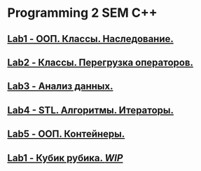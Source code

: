 # Programming 2 SEM C++

## [Lab1 - ООП. Классы. Наследование.](/Lab1)
## [Lab2 - Классы. Перегрузка операторов.](/Lab2/Lab2)
## [Lab3 - Анализ данных.](/Lab3)
## [Lab4 - STL. Алгоритмы. Итераторы.](/Lab4)
## [Lab5 - ООП. Контейнеры.](/Lab5)
## [Lab1 - Кубик рубика. *WIP*](/Lab6/Lab6)
